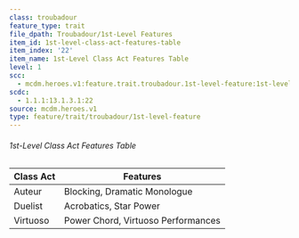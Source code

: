 ```yaml
---
class: troubadour
feature_type: trait
file_dpath: Troubadour/1st-Level Features
item_id: 1st-level-class-act-features-table
item_index: '22'
item_name: 1st-Level Class Act Features Table
level: 1
scc:
  - mcdm.heroes.v1:feature.trait.troubadour.1st-level-feature:1st-level-class-act-features-table
scdc:
  - 1.1.1:13.1.3.1:22
source: mcdm.heroes.v1
type: feature/trait/troubadour/1st-level-feature
---
```


###### 1st-Level Class Act Features Table

| Class Act | Features                           |
| --------- | ---------------------------------- |
| Auteur    | Blocking, Dramatic Monologue       |
| Duelist   | Acrobatics, Star Power             |
| Virtuoso  | Power Chord, Virtuoso Performances |
